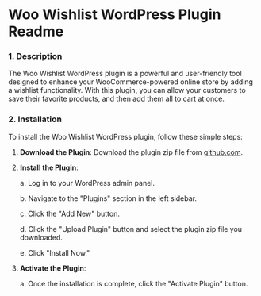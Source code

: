 # Woo Wishlist WordPress Plugin Readme

### 1. Description

The Woo Wishlist WordPress plugin is a powerful and user-friendly tool designed to enhance your WooCommerce-powered online store by adding a wishlist functionality. With this plugin, you can allow your customers to save their favorite products, and then add them all to cart at once.

### 2. Installation

To install the Woo Wishlist WordPress plugin, follow these simple steps:

1. **Download the Plugin**: Download the plugin zip file from [github.com](https://github.com/Bogdan-Bendziukov/woo-wishlist).

2. **Install the Plugin**:

    a. Log in to your WordPress admin panel.
    
    b. Navigate to the "Plugins" section in the left sidebar.
    
    c. Click the "Add New" button.
    
    d. Click the "Upload Plugin" button and select the plugin zip file you downloaded.
    
    e. Click "Install Now."

3. **Activate the Plugin**:

    a. Once the installation is complete, click the "Activate Plugin" button.
